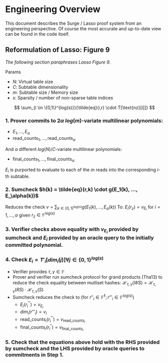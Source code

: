 # Engineering Overview
This document describes the Surge / Lasso proof system from an engineering perspective. Of course the most accurate and up-to-date view can be found in the code itself.

## Reformulation of Lasso: Figure 9
*The following section paraphrases Lasso Figure 9.*

Params
- $N$: Virtual table size
- $C$: Subtable dimensionality
- $m$: Subtable size / Memory size
- $s$: Sparsity / number of non-sparse table indices

$$
\sum_{i \in \{0,1\}^{log(s)}}{\tilde{eq}(i,r) \cdot T[\text{nz}[i]]}
$$
### 1. Prover commits to $2 \alpha$ $log(m)$-variate multilinear polynomials:
- $E_1,...,E_\alpha$
- $`\text{read\_counts}_{1},...,\text{read\_counts}_{\alpha}`$

And $\alpha$ different $log(N)/C$-variate multilinear polynomials:
- $`\text{final\_counts}_{1},...,\text{final\_counts}_{\alpha}`$

$E_i$ is purported to evaluate to each of the $m$ reads into the corresponding $i$-th subtable.

### 2. Sumcheck $h(k) = \tilde{eq}(r,k) \cdot g(E_1(k), ..., E_\alpha(k))$
Reduces the check $`v = \sum_{k \in \{0,1\}^{log(s)}}{g(E_{1}(k), ..., E_{\alpha}(k))}`$
To: $`E_i(r_z) = v_{E_i}`$ for $`i=1,...,\alpha`$ given $`r_z \in \mathbb{F}^{log(s)}`$

### 3. Verifier checks above equality with $v_{E_i}$ provided by sumcheck and $E_i$ provided by an oracle query to the initially committed polynomial.

### 4. Check $E_i = T'_i[dim_i(j)] \forall j \in \{0,1\}^{log(s)}$
- Verifier provides $\tau, \gamma \in \mathbb{F}$
- Prover and verifier run sumcheck protocol for grand products (Tha13) to reduce the check equality between mutliset hashes: 
$`
\mathcal{H}_{\tau, \gamma}(WS) = \mathcal{H}_{\tau, \gamma}(RS) \cdot \mathcal{H}_{\tau, \gamma}(S)
`$
- Sumcheck reduces the check to (for $r''_i \in \mathbb{F}^\ell; r'''_i \in \mathbb{F}^{log(s)}$)
    - $`E_{i}(r^{'''}_{i}) = v_{E_{i}}`$
    - $dim_i(r'''_i) = v_i$
    - $`\text{read\_counts}_{i}(r^{'''}_{i}) = v_{\text{read\_counts}_{i}}`$
    - $`\text{final\_counts}_{i}(r^{''}_{i}) = v_{\text{final\_counts}_{i}}`$

### 5. Check that the equations above hold with the RHS provided by sumcheck and the LHS provided by oracle queries to commitments in **Step 1**.

